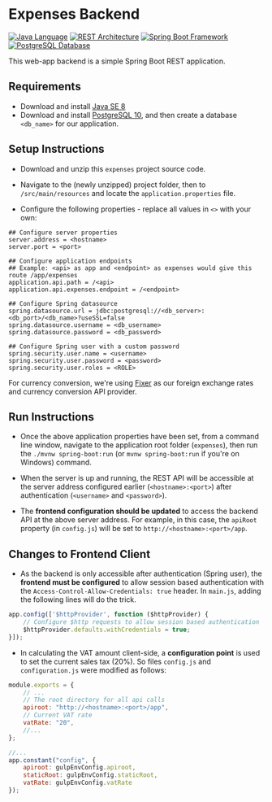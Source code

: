 # Expenses Backend

[![Java Language](https://img.shields.io/badge/language-Java-blue.svg)][1]
[![REST Architecture](https://img.shields.io/badge/architecture-REST-5DADE2.svg)][2]
[![Spring Boot Framework](https://img.shields.io/badge/framework-Spring%20Boot-6DB33F.svg)][3]
[![PostgreSQL Database](https://img.shields.io/badge/database-PostgreSQL-0092C2.svg)][5]

This web-app backend is a simple Spring Boot REST application.

## Requirements

- Download and install [Java SE 8][4]
- Download and install [PostgreSQL 10][5], and then create a database `<db_name>` for our application.

## Setup Instructions

- Download and unzip this `expenses` project source code.

- Navigate to the (newly unzipped) project folder, then to `/src/main/resources` and locate the `application.properties` file.

- Configure the following properties - replace all values in `<>` with your own:

````properties
## Configure server properties
server.address = <hostname>
server.port = <port>

## Configure application endpoints
## Example: <api> as app and <endpoint> as expenses would give this route /app/expenses
application.api.path = /<api>
application.api.expenses.endpoint = /<endpoint>

## Configure Spring datasource
spring.datasource.url = jdbc:postgresql://<db_server>:<db_port>/<db_name>?useSSL=false
spring.datasource.username = <db_username>
spring.datasource.password = <db_password>

## Configure Spring user with a custom password
spring.security.user.name = <username>
spring.security.user.password = <password>
spring.security.user.roles = <ROLE>

````

For currency conversion, we're using [Fixer][6] as our foreign exchange rates and currency conversion API provider.  

## Run Instructions

- Once the above application properties have been set, from a command line window, navigate to the application root folder (`expenses`), then run the `./mvnw spring-boot:run` (or `mvnw spring-boot:run` if you're on Windows) command.

- When the server is up and running, the REST API will be accessible at the server address configured earlier (`<hostname>:<port>`) after authentication (`<username>` and `<password>`).

- The **frontend configuration should be updated** to access the backend API at the above server address. For example, in this case, the `apiRoot` property (in `config.js`) will be set to `http://<hostname>:<port>/app`.


## Changes to Frontend Client

- As the backend is only accessible after authentication (Spring user), the **frontend must be configured** to allow session based authentication with the `Access-Control-Allow-Credentials: true` header. In `main.js`, adding the following lines will do the trick.

````JavaScript
app.config(['$httpProvider', function ($httpProvider) {
    // Configure $http requests to allow session based authentication
	$httpProvider.defaults.withCredentials = true;
}]);
````

- In calculating the VAT amount client-side, a **configuration point** is used to set the current sales tax (20%). So files `config.js` and `configuration.js` were modified as follows:

````JavaScript
module.exports = {
	// ...
	// The root directory for all api calls
	apiroot: "http://<hostname>:<port>/app",
	// Current VAT rate
	vatRate: "20",
	//...
};
````

````JavaScript
//...
app.constant("config", {
	apiroot: gulpEnvConfig.apiroot,
	staticRoot: gulpEnvConfig.staticRoot,
	vatRate: gulpEnvConfig.vatRate
});
````



[1]: https://docs.oracle.com/en/java/
[2]: http://www.vogella.com/tutorials/REST/article.html
[3]: https://projects.spring.io/spring-boot/
[4]: http://www.oracle.com/technetwork/java/javase/downloads/jre8-downloads-2133155.html
[5]: https://www.postgresql.org/download/
[6]: https://fixer.io/
